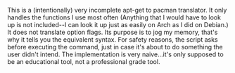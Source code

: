 This is a (intentionally) very incomplete apt-get to pacman translator. It only handles the functions I use most often (Anything that I would have to look up is not included--I can look it up just as easily on Arch as I did on Debian.) It does not translate option flags. Its purpose is to jog my memory, that's why it tells you the equivalent syntax. For safety reasons, the script asks before executing the command, just in case it's about to do something the user didn't intend. The implementation is very naive...it's only supposed to be an educational tool, not a professional grade tool. 
